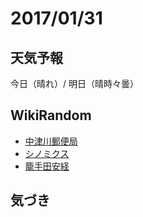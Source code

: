 # 2017/01/31

## 天気予報

今日（晴れ）/ 明日（晴時々曇）

## WikiRandom

* [中津川郵便局](https://ja.wikipedia.org/wiki/%E4%B8%AD%E6%B4%A5%E5%B7%9D%E9%83%B5%E4%BE%BF%E5%B1%80)
* [シノミクス](https://ja.wikipedia.org/wiki/%E3%82%B7%E3%83%8E%E3%83%9F%E3%82%AF%E3%82%B9)
* [籠手田安経](https://ja.wikipedia.org/wiki/%E7%B1%A0%E6%89%8B%E7%94%B0%E5%AE%89%E7%B5%8C)

## 気づき

